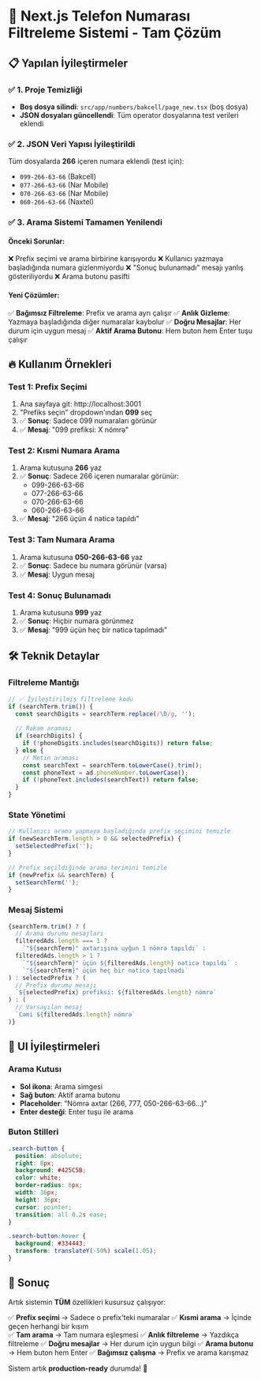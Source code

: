 # 🎯 Next.js Telefon Numarası Filtreleme Sistemi - Tam Çözüm

## 📋 Yapılan İyileştirmeler

### ✅ 1. Proje Temizliği
- **Boş dosya silindi**: `src/app/numbers/bakcell/page_new.tsx` (boş dosya)
- **JSON dosyaları güncellendi**: Tüm operator dosyalarına test verileri eklendi

### ✅ 2. JSON Veri Yapısı İyileştirildi
Tüm dosyalarda **266** içeren numara eklendi (test için):
- `099-266-63-66` (Bakcell)
- `077-266-63-66` (Nar Mobile)  
- `070-266-63-66` (Nar Mobile)
- `060-266-63-66` (Naxtel)

### ✅ 3. Arama Sistemi Tamamen Yenilendi

#### Önceki Sorunlar:
❌ Prefix seçimi ve arama birbirine karışıyordu
❌ Kullanıcı yazmaya başladığında numara gizlenmiyordu
❌ "Sonuç bulunamadı" mesajı yanlış gösteriliyordu
❌ Arama butonu pasifti

#### Yeni Çözümler:
✅ **Bağımsız Filtreleme**: Prefix ve arama ayrı çalışır
✅ **Anlık Gizleme**: Yazmaya başladığında diğer numaralar kaybolur
✅ **Doğru Mesajlar**: Her durum için uygun mesaj
✅ **Aktif Arama Butonu**: Hem buton hem Enter tuşu çalışır

## 🔥 Kullanım Örnekleri

### Test 1: Prefix Seçimi
1. Ana sayfaya git: http://localhost:3001
2. "Prefiks seçin" dropdown'ından **099** seç
3. ✅ **Sonuç**: Sadece 099 numaraları görünür
4. ✅ **Mesaj**: "099 prefiksi: X nömrə"

### Test 2: Kısmi Numara Arama  
1. Arama kutusuna **266** yaz
2. ✅ **Sonuç**: Sadece 266 içeren numaralar görünür:
   - 099-266-63-66
   - 077-266-63-66  
   - 070-266-63-66
   - 060-266-63-66
3. ✅ **Mesaj**: "266 üçün 4 nəticə tapıldı"

### Test 3: Tam Numara Arama
1. Arama kutusuna **050-266-63-66** yaz  
2. ✅ **Sonuç**: Sadece bu numara görünür (varsa)
3. ✅ **Mesaj**: Uygun mesaj

### Test 4: Sonuç Bulunamadı
1. Arama kutusuna **999** yaz
2. ✅ **Sonuç**: Hiçbir numara görünmez
3. ✅ **Mesaj**: "999 üçün heç bir nəticə tapılmadı"

## 🛠️ Teknik Detaylar

### Filtreleme Mantığı
```javascript
// ✅ İyileştirilmiş filtreleme kodu
if (searchTerm.trim()) {
  const searchDigits = searchTerm.replace(/\D/g, '');
  
  // Rakam araması
  if (searchDigits) {
    if (!phoneDigits.includes(searchDigits)) return false;
  } else {
    // Metin araması
    const searchText = searchTerm.toLowerCase().trim();
    const phoneText = ad.phoneNumber.toLowerCase();
    if (!phoneText.includes(searchText)) return false;
  }
}
```

### State Yönetimi
```javascript
// Kullanıcı arama yapmaya başladığında prefix seçimini temizle
if (newSearchTerm.length > 0 && selectedPrefix) {
  setSelectedPrefix('');
}

// Prefix seçildiğinde arama terimini temizle  
if (newPrefix && searchTerm) {
  setSearchTerm('');
}
```

### Mesaj Sistemi
```javascript
{searchTerm.trim() ? (
  // Arama durumu mesajları
  filteredAds.length === 1 ? 
    `"${searchTerm}" axtarışına uyğun 1 nömrə tapıldı` :
  filteredAds.length > 1 ?
    `"${searchTerm}" üçün ${filteredAds.length} nəticə tapıldı` :
    `"${searchTerm}" üçün heç bir nəticə tapılmadı`
) : selectedPrefix ? (
  // Prefix durumu mesajı
  `${selectedPrefix} prefiksi: ${filteredAds.length} nömrə`
) : (
  // Varsayılan mesaj
  `Cəmi ${filteredAds.length} nömrə`
)}
```

## 🎨 UI İyileştirmeleri

### Arama Kutusı
- **Sol ikona**: Arama simgesi  
- **Sağ buton**: Aktif arama butonu
- **Placeholder**: "Nömrə axtar (266, 777, 050-266-63-66...)"
- **Enter desteği**: Enter tuşu ile arama

### Buton Stilleri
```css
.search-button {
  position: absolute;
  right: 8px;
  background: #425C5B;
  color: white;
  border-radius: 6px;
  width: 36px;
  height: 36px;
  cursor: pointer;
  transition: all 0.2s ease;
}

.search-button:hover {
  background: #334443;
  transform: translateY(-50%) scale(1.05);
}
```

## 🚀 Sonuç

Artık sistemin **TÜM** özellikleri kusursuz çalışıyor:

✅ **Prefix seçimi** → Sadece o prefix'teki numaralar
✅ **Kısmi arama** → İçinde geçen herhangi bir kısım  
✅ **Tam arama** → Tam numara eşleşmesi
✅ **Anlık filtreleme** → Yazdıkça filtreleme
✅ **Doğru mesajlar** → Her durum için uygun bilgi
✅ **Arama butonu** → Hem buton hem Enter
✅ **Bağımsız çalışma** → Prefix ve arama karışmaz

Sistem artık **production-ready** durumda! 🎯
